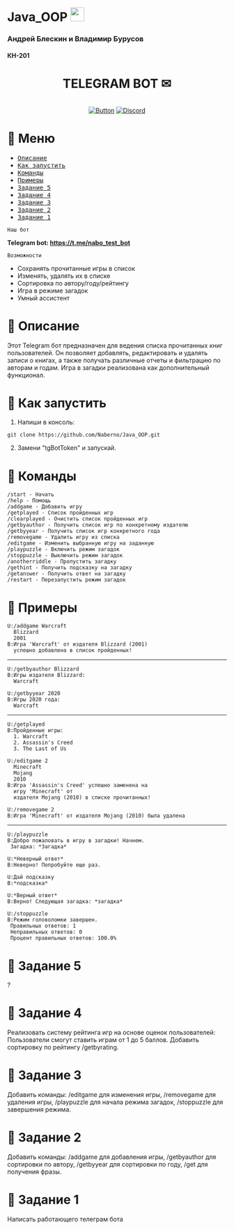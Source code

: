 # Java_OOP <img src="https://github.com/blackcater/blackcater/raw/main/images/Hi.gif" height="32"/>

<h3>Андрей Блескин и Владимир Бурусов</h3>
<h4>КН-201</h4>

<div align="center">

# TELEGRAM BOT ✉

​​​​​​</br> [![Button](https://user-images.githubusercontent.com/80776324/234415221-021db78d-8949-4da8-bf54-f9ae21628d41.png)](https://github.com/Naberno/Java_OOP/fork) [![Discord](https://user-images.githubusercontent.com/80776324/234414710-496d8ec0-992f-409e-a0c7-bf70df85d948.png)](https://discord.gg/rRAqRDVHcc)

</div>

# 📌 Меню

- [<kbd>Описание</kbd>](#-описание)
- [<kbd>Как запустить</kbd>](#-как-запустить)
- [<kbd>Команды</kbd>](#-команды)
- [<kbd>Примеры</kbd>](#-примеры)
- [<kbd>Задание 5</kbd>](#-задание-5)
- [<kbd>Задание 4</kbd>](#-задание-4)
- [<kbd>Задание 3</kbd>](#-задание-3)
- [<kbd>Задание 2</kbd>](#-задание-2)
- [<kbd>Задание 1</kbd>](#-задание-1)

`Наш бот`

 **Telegram bot: https://t.me/nabo_test_bot**

`Возможности`
* Сохранять прочитанные игры в список
* Изменять, удалять их в списке
* Сортировка по автору/году/рейтингу
* Игра в режиме загадок
* Умный ассистент

# 📌 Описание

Этот Telegram бот предназначен для ведения списка прочитанных книг пользователей. 
Он позволяет добавлять, редактировать и удалять записи о книгах, 
а также получать различные отчеты и фильтрацию по авторам и годам. 
Игра в загадки реализована как дополнительный функционал.

# 📌 Как запустить

1. Напиши в консоль:
```
git clone https://github.com/Naberno/Java_OOP.git
```
2. Замени "tgBotToken" и запускай.

# 📌 Команды

    /start - Начать
    /help - Помощь
    /addgame - Добавить игру
    /getplayed - Список пройденных игр
    /clearplayed - Очистить список пройденных игр
    /getbyauthor - Получить список игр по конкретному издателю
    /getbyyear - Получить список игр конкретного года
    /removegame - Удалить игру из списка
    /editgame - Изменить выбранную игру на заданную
    /playpuzzle - Включить режим загадок
    /stoppuzzle - Выключить режим загадок
    /anotherriddle - Пропустить загадку
    /gethint - Получить подсказку на загадку
    /getanswer - Получить ответ на загадку
    /restart - Перезапустить режим загадок

# 📌 Примеры


    U:/addgame Warcraft
      Blizzard
      2001
    B:Игра 'Warcraft' от издателя Blizzard (2001) 
      успешно добавлена в список пройденных!
***
    U:/getbyauthor Blizzard
    B:Игры издателя Blizzard:
      Warcraft

    U:/getbyyear 2020
    B:Игры 2020 года:
      Warcraft
***
    U:/getplayed
    B:Пройденные игры:
      1. Warcraft
      2. Assassin's Creed
      3. The Last of Us

    U:/editgame 2
      Minecraft
      Mojang
      2010
    B:Игра 'Assassin's Creed' успешно заменена на 
      игру 'Minecraft' от 
      издателя Mojang (2010) в списке прочитанных!

    U:/removegame 2
    B:Игра 'Minecraft' от издателя Mojang (2010) была удалена
***
    U:/playpuzzle 
    B:Добро пожаловать в игру в загадки! Начнем.  
     Загадка: *Загадка*

    U:*Неверный ответ* 
    B:Неверно! Попробуйте еще раз.

    U:Дай подсказку 
    B:*подсказка*

    U:*Верный ответ* 
    B:Верно! Следующая загадка: *загадка*

    U:/stoppuzzle    
    B:Режим головоломки завершен. 
     Правильных ответов: 1   
     Неправильных ответов: 0 
     Процент правильных ответов: 100.0% 

# 📌 Задание 5

?

# 📌 Задание 4

Реализовать систему рейтинга игр на основе оценок пользователей:
Пользователи смогут ставить играм от 1 до 5 баллов.
Добавить сортировку по рейтингу /getbyrating.

# 📌 Задание 3

Добавить команды: /editgame для изменения игры,
/removegame для удаления игры, 
/playpuzzle для начала режима загадок,
/stoppuzzle для завершения режима.

# 📌 Задание 2

Добавить команды: 
/addgame для добавления игры, 
/getbyauthor для сортировки по автору, 
/getbyyear для сортировки по году,
/get для получения фразы.

# 📌 Задание 1

Написать работающего телеграм бота
